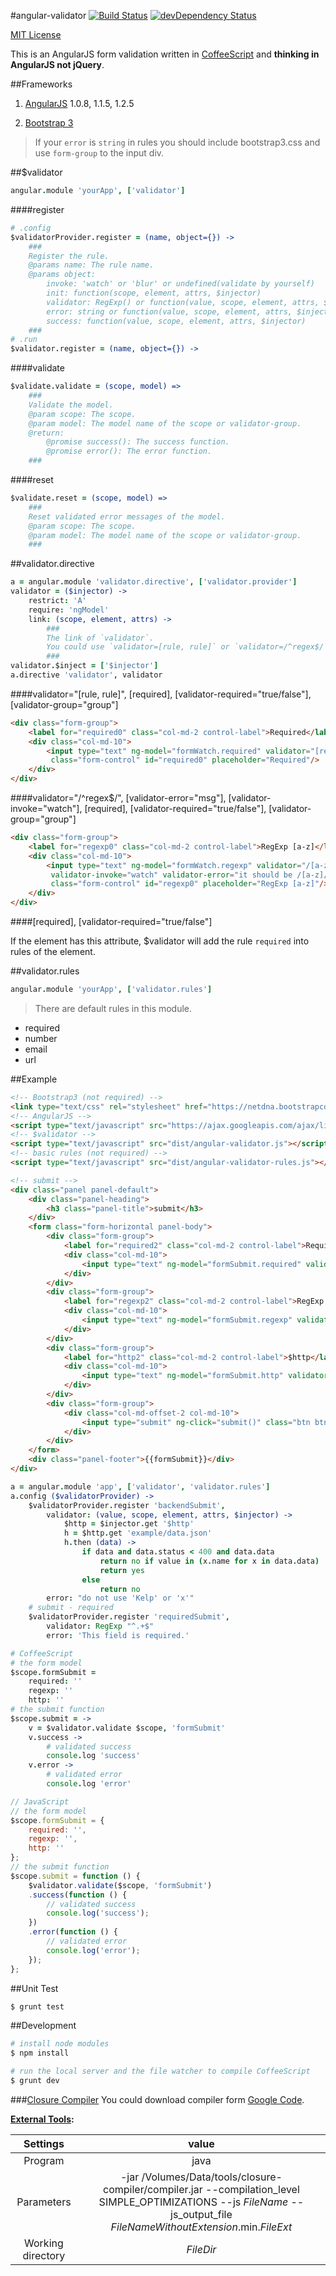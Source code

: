 #angular-validator [![Build Status](https://secure.travis-ci.org/kelp404/angular-validator.png?branch=master)](http://travis-ci.org/kelp404/angular-validator) [![devDependency Status](https://david-dm.org/kelp404/angular-validator/dev-status.png?branch=master)](https://david-dm.org/kelp404/angular-validator#info=devDependencies)

[MIT License](http://www.opensource.org/licenses/mit-license.php)  


This is an AngularJS form validation written in [CoffeeScript](http://coffeescript.org) and **thinking in AngularJS not jQuery**.




##Frameworks
1. [AngularJS](http://angularjs.org/) 1.0.8, 1.1.5, 1.2.5

2. [Bootstrap 3](http://getbootstrap.com/)
> If your `error` is `string` in rules you should include bootstrap3.css and use `form-group` to the input div.




##$validator
```coffee
angular.module 'yourApp', ['validator']
```
####register
>
```coffee
# .config
$validatorProvider.register = (name, object={}) ->
    ###
    Register the rule.
    @params name: The rule name.
    @params object:
        invoke: 'watch' or 'blur' or undefined(validate by yourself)
        init: function(scope, element, attrs, $injector)
        validator: RegExp() or function(value, scope, element, attrs, $injector)
        error: string or function(value, scope, element, attrs, $injector)
        success: function(value, scope, element, attrs, $injector)
    ###
# .run
$validator.register = (name, object={}) ->
```

####validate
>
```coffee
$validate.validate = (scope, model) =>
    ###
    Validate the model.
    @param scope: The scope.
    @param model: The model name of the scope or validator-group.
    @return:
        @promise success(): The success function.
        @promise error(): The error function.
    ###
```

####reset
>
```coffee
$validate.reset = (scope, model) =>
    ###
    Reset validated error messages of the model.
    @param scope: The scope.
    @param model: The model name of the scope or validator-group.
    ###
```




##validator.directive
>
```coffee
a = angular.module 'validator.directive', ['validator.provider']
validator = ($injector) ->
    restrict: 'A'
    require: 'ngModel'
    link: (scope, element, attrs) ->
        ###
        The link of `validator`.
        You could use `validator=[rule, rule]` or `validator=/^regex$/`.
        ###
validator.$inject = ['$injector']
a.directive 'validator', validator
```

####validator="[rule, rule]", [required], [validator-required="true/false"], [validator-group="group"]
>
```html
<div class="form-group">
    <label for="required0" class="col-md-2 control-label">Required</label>
    <div class="col-md-10">
        <input type="text" ng-model="formWatch.required" validator="[required]"
         class="form-control" id="required0" placeholder="Required"/>
    </div>
</div>
```

####validator="/^regex$/", [validator-error="msg"], [validator-invoke="watch"], [required], [validator-required="true/false"], [validator-group="group"]
>
```html
<div class="form-group">
    <label for="regexp0" class="col-md-2 control-label">RegExp [a-z]</label>
    <div class="col-md-10">
        <input type="text" ng-model="formWatch.regexp" validator="/[a-z]/"
         validator-invoke="watch" validator-error="it should be /[a-z]/"
         class="form-control" id="regexp0" placeholder="RegExp [a-z]"/>
    </div>
</div>
```

####[required], [validator-required="true/false"]
>
If the element has this attribute, $validator will add the rule `required` into rules of the element.




##validator.rules
```coffee
angular.module 'yourApp', ['validator.rules']
```
>There are default rules in this module.
+ required
+ number
+ email
+ url




##Example
>
```html
<!-- Bootstrap3 (not required) -->
<link type="text/css" rel="stylesheet" href="https://netdna.bootstrapcdn.com/bootstrap/3.0.1/css/bootstrap.min.css"/>
<!-- AngularJS -->
<script type="text/javascript" src="https://ajax.googleapis.com/ajax/libs/angularjs/1.0.8/angular.min.js"></script>
<!-- $validator -->
<script type="text/javascript" src="dist/angular-validator.js"></script>
<!-- basic rules (not required) -->
<script type="text/javascript" src="dist/angular-validator-rules.js"></script>
```
>
```html
<!-- submit -->
<div class="panel panel-default">
    <div class="panel-heading">
        <h3 class="panel-title">submit</h3>
    </div>
    <form class="form-horizontal panel-body">
        <div class="form-group">
            <label for="required2" class="col-md-2 control-label">Required</label>
            <div class="col-md-10">
                <input type="text" ng-model="formSubmit.required" validator="[requiredSubmit]" class="form-control" id="required2" placeholder="Required"/>
            </div>
        </div>
        <div class="form-group">
            <label for="regexp2" class="col-md-2 control-label">RegExp [a-z]</label>
            <div class="col-md-10">
                <input type="text" ng-model="formSubmit.regexp" validator="/[a-z]/" validator-error="it should be /[a-z]/" class="form-control" id="regexp2" placeholder="RegExp [a-z]"/>
            </div>
        </div>
        <div class="form-group">
            <label for="http2" class="col-md-2 control-label">$http</label>
            <div class="col-md-10">
                <input type="text" ng-model="formSubmit.http" validator="[backendSubmit]" class="form-control" id="http2" placeholder="do not use 'Kelp' or 'x'"/>
            </div>
        </div>
        <div class="form-group">
            <div class="col-md-offset-2 col-md-10">
                <input type="submit" ng-click="submit()" class="btn btn-default"/>
            </div>
        </div>
    </form>
    <div class="panel-footer">{{formSubmit}}</div>
</div>
```
>
```coffee
a = angular.module 'app', ['validator', 'validator.rules']
a.config ($validatorProvider) ->    
    $validatorProvider.register 'backendSubmit',
        validator: (value, scope, element, attrs, $injector) ->
            $http = $injector.get '$http'
            h = $http.get 'example/data.json'
            h.then (data) ->
                if data and data.status < 400 and data.data
                    return no if value in (x.name for x in data.data)
                    return yes
                else
                    return no
        error: "do not use 'Kelp' or 'x'"
    # submit - required
    $validatorProvider.register 'requiredSubmit',
        validator: RegExp "^.+$"
        error: 'This field is required.'
```
>
```coffee
# CoffeeScript
# the form model
$scope.formSubmit =
    required: ''
    regexp: ''
    http: ''
# the submit function
$scope.submit = ->
    v = $validator.validate $scope, 'formSubmit'
    v.success ->
        # validated success
        console.log 'success'
    v.error ->
        # validated error
        console.log 'error'
```
```js
// JavaScript
// the form model
$scope.formSubmit = {
    required: '',
    regexp: '',
    http: ''
};
// the submit function
$scope.submit = function () {
    $validator.validate($scope, 'formSubmit')
    .success(function () {
        // validated success
        console.log('success');
    })
    .error(function () {
        // validated error
        console.log('error');
    });
};
```




##Unit Test
>
```bash
$ grunt test
```




##Development
```bash
# install node modules
$ npm install
```
```bash
# run the local server and the file watcher to compile CoffeeScript
$ grunt dev
```




###[Closure Compiler](https://code.google.com/p/closure-compiler/)
You could download compiler form [Google Code](https://code.google.com/p/closure-compiler/wiki/BinaryDownloads?tm=2).

**[External Tools](http://www.jetbrains.com/pycharm/webhelp/external-tools.html):**

Settings  |  value
:---------:|:---------:
Program | java
Parameters | -jar /Volumes/Data/tools/closure-compiler/compiler.jar --compilation_level SIMPLE_OPTIMIZATIONS --js $FileName$ --js_output_file $FileNameWithoutExtension$.min.$FileExt$
Working directory | $FileDir$
